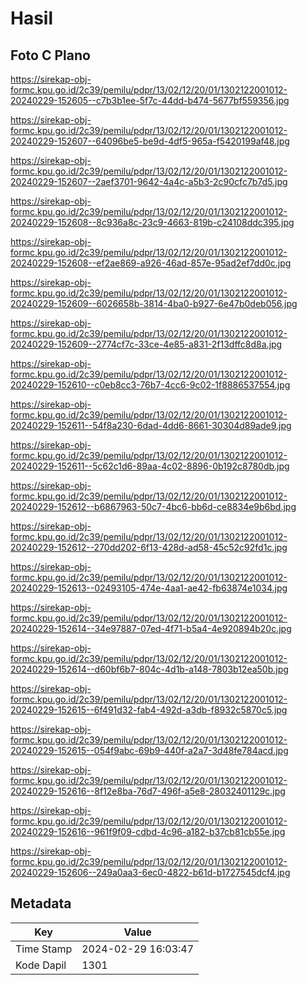 # Hasil

## Foto C Plano

https://sirekap-obj-formc.kpu.go.id/2c39/pemilu/pdpr/13/02/12/20/01/1302122001012-20240229-152605--c7b3b1ee-5f7c-44dd-b474-5677bf559356.jpg

https://sirekap-obj-formc.kpu.go.id/2c39/pemilu/pdpr/13/02/12/20/01/1302122001012-20240229-152607--64096be5-be9d-4df5-965a-f5420199af48.jpg

https://sirekap-obj-formc.kpu.go.id/2c39/pemilu/pdpr/13/02/12/20/01/1302122001012-20240229-152607--2aef3701-9642-4a4c-a5b3-2c90cfc7b7d5.jpg

https://sirekap-obj-formc.kpu.go.id/2c39/pemilu/pdpr/13/02/12/20/01/1302122001012-20240229-152608--8c936a8c-23c9-4663-819b-c24108ddc395.jpg

https://sirekap-obj-formc.kpu.go.id/2c39/pemilu/pdpr/13/02/12/20/01/1302122001012-20240229-152608--ef2ae869-a926-46ad-857e-95ad2ef7dd0c.jpg

https://sirekap-obj-formc.kpu.go.id/2c39/pemilu/pdpr/13/02/12/20/01/1302122001012-20240229-152609--6026658b-3814-4ba0-b927-6e47b0deb056.jpg

https://sirekap-obj-formc.kpu.go.id/2c39/pemilu/pdpr/13/02/12/20/01/1302122001012-20240229-152609--2774cf7c-33ce-4e85-a831-2f13dffc8d8a.jpg

https://sirekap-obj-formc.kpu.go.id/2c39/pemilu/pdpr/13/02/12/20/01/1302122001012-20240229-152610--c0eb8cc3-76b7-4cc6-9c02-1f8886537554.jpg

https://sirekap-obj-formc.kpu.go.id/2c39/pemilu/pdpr/13/02/12/20/01/1302122001012-20240229-152611--54f8a230-6dad-4dd6-8661-30304d89ade9.jpg

https://sirekap-obj-formc.kpu.go.id/2c39/pemilu/pdpr/13/02/12/20/01/1302122001012-20240229-152611--5c62c1d6-89aa-4c02-8896-0b192c8780db.jpg

https://sirekap-obj-formc.kpu.go.id/2c39/pemilu/pdpr/13/02/12/20/01/1302122001012-20240229-152612--b6867963-50c7-4bc6-bb6d-ce8834e9b6bd.jpg

https://sirekap-obj-formc.kpu.go.id/2c39/pemilu/pdpr/13/02/12/20/01/1302122001012-20240229-152612--270dd202-6f13-428d-ad58-45c52c92fd1c.jpg

https://sirekap-obj-formc.kpu.go.id/2c39/pemilu/pdpr/13/02/12/20/01/1302122001012-20240229-152613--02493105-474e-4aa1-ae42-fb63874e1034.jpg

https://sirekap-obj-formc.kpu.go.id/2c39/pemilu/pdpr/13/02/12/20/01/1302122001012-20240229-152614--34e97887-07ed-4f71-b5a4-4e920894b20c.jpg

https://sirekap-obj-formc.kpu.go.id/2c39/pemilu/pdpr/13/02/12/20/01/1302122001012-20240229-152614--d60bf6b7-804c-4d1b-a148-7803b12ea50b.jpg

https://sirekap-obj-formc.kpu.go.id/2c39/pemilu/pdpr/13/02/12/20/01/1302122001012-20240229-152615--6f491d32-fab4-492d-a3db-f8932c5870c5.jpg

https://sirekap-obj-formc.kpu.go.id/2c39/pemilu/pdpr/13/02/12/20/01/1302122001012-20240229-152615--054f9abc-69b9-440f-a2a7-3d48fe784acd.jpg

https://sirekap-obj-formc.kpu.go.id/2c39/pemilu/pdpr/13/02/12/20/01/1302122001012-20240229-152616--8f12e8ba-76d7-496f-a5e8-28032401129c.jpg

https://sirekap-obj-formc.kpu.go.id/2c39/pemilu/pdpr/13/02/12/20/01/1302122001012-20240229-152616--961f9f09-cdbd-4c96-a182-b37cb81cb55e.jpg

https://sirekap-obj-formc.kpu.go.id/2c39/pemilu/pdpr/13/02/12/20/01/1302122001012-20240229-152606--249a0aa3-6ec0-4822-b61d-b1727545dcf4.jpg


## Metadata

| Key        | Value               |
| ---------- | ------------------- |
| Time Stamp | 2024-02-29 16:03:47 |
| Kode Dapil | 1301                |



